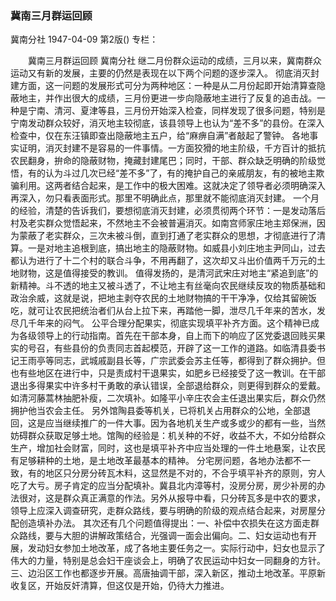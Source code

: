 ### 冀南三月群运回顾
冀南分社
1947-04-09
第2版()
专栏：

　　冀南三月群运回顾
    冀南分社
    继二月份群众运动的成绩，三月以来，冀南群众运动又有新的发展，主要的仍然是表现在以下两个问题的逐步深入。
    彻底消灭封建方面，这一问题的发展形式可分为两种地区：一种是从二月份起即开始清算查隐蔽地主，并作出很大的成绩，三月份更进一步向隐蔽地主进行了反复的追击战。一种是宁南、清河、夏津等县，三月份开始深入检查，同样发现了很多问题，特别是宁南发动群众较好，消灭地主较彻底，该县领导上也认为“差不多”的县份。在深入检查中，仅在东汪镇即查出隐蔽地主五户，给“麻痹自满”者敲起了警钟。
    各地事实证明，消灭封建不是容易的一件事情。一方面狡猾的地主阶级，千方百计的抵抗农民翻身，拚命的隐蔽财物，掩藏封建尾巴；同时，干部、群众缺乏明确的阶级觉悟，有的认为斗过几次已经“差不多”了，有的掩护自己的亲戚朋友，有的被地主欺骗利用。这两者结合起来，是工作中的极大困难。这就决定了领导者必须明确深入再深入，勿只看表面形式。那里不明确此点，那里就不能彻底消灭封建。
    一个月的经验，清楚的告诉我们，要想彻底消灭封建，必须贯彻两个环节：一是发动落后村及老实群众觉悟起来，不然地主不会被普遍消灭。如南宫师家庄地主郑保洲，因为蒙蔽了老实群众，三次未被斗倒，直到打通了老实群众的思想，才彻底进行了清算。一是对地主追根到底，搞出地主的隐蔽财物。如威县小刘庄地主尹同山，过去都认为进行了十二个村的联合斗争，不用再翻了，这次却又斗出价值两千万元的土地财物，这是值得接受的教训。
    值得发扬的，是清河武宋庄对地主“紧追到底”的新精神。斗不透的地主又被斗透了，不让地主有丝毫向农民继续反攻的物质基础和政治余威，这就是说，把地主剥夺农民的土地财物搞的干干净净，仅给其留碗饭吃，就可让农民把统治者们从台上拉下来，再踏他一脚，泄尽几千年来的苦水，发尽几千年来的闷气。
    公平合理分配果实，彻底实现填平补齐方面。这个精神已成为各级领导上的行动指南。首先在干部本身，自上而下的响应了区党委退回贱买果实的号召，有些县份的负责同志首起模范，开辟了这一工作的道路。如临清县委书记王雨亭等同志，武城戚副县长等，广宗武委会苏主任等，都得到了群众拥护。但也有些地区在进行中，只是责成村干退果实，如肥乡已经接受了这一教训。在干部退出多得果实中许多村干勇敢的承认错误，全部退给群众，则更得到群众的爱戴。如清河藤蒿林抽肥补瘦，二次填补。如隆平小辛庄农会主任退出果实后，群众仍然拥护他当农会主任。
    另外馆陶县委等机关，已将机关占用群众的公地，全部退回，这是应当继续推广的一件大事。因为各地机关生产或多或少的都有一些，当然妨碍群众获取足够土地。馆陶的经验是：机关种的不好，收益不大，不如分给群众生产，增加社会财富，同时，这也是填平补齐中应当处理的一件土地悬案，让农民有足够耕种的土地，是土地改革最基本的精神。
    分宅房问题，各地办法都不一致，有的地区只分房分砖瓦木料，这显然是不对的，不合乎填平补齐的原则，穷人吃了大亏。房子肯定的应当分配填补。冀县北内漳等村，没房分房，房少补房的办法很对，这是群众真正满意的作法。另外从报导中看，只分砖瓦多是中农的要求，领导上应深入调查研究，走群众路线，要与明确的阶级的观点结合起来，对房屋分配创造填补办法。
    其次还有几个问题值得提出：一、补偿中农损失在这方面走群众路线，要与大胆的讲解政策结合，光强调一面会出偏向。二、妇女运动也有开展，发动妇女参加土地改革，成了各地主要任务之一。实际行动中，妇女也显示了伟大的力量，特别是总会妇干座谈会上，明确了农民运动中妇女一同翻身的方针。三、边沿区工作也都逐步开展。高唐抽调干部，深入新区，推动土地改革。平原新收复区，开始反奸清算，但这仅是开始，仍待大力推进。
